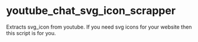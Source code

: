 # youtube_chat_svg_icon_scrapper
Extracts svg_icon from youtube.
If you need svg icons for your website then this script is for you.
